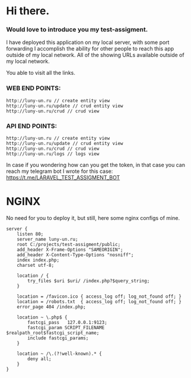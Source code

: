 # Hi there.

### Would love to introduce you my test-assigment.

I have deployed this application on my local server, with some port forwarding I accomplish the ability for other people to reach this app
outside of my local network. All of the showing URLs available outside of my local network. 

You able to visit all the links. 

### WEB END POINTS:
````
http://luny-un.ru // create entity view
http://luny-un.ru/update // crud entity view
http://luny-un.ru/crud // crud view 
````
### API END POINTS:
````
http://luny-un.ru // create entity view
http://luny-un.ru/update // crud entity view
http://luny-un.ru/crud // crud view 
http://luny-un.ru/logs // logs view 
````

In case if you wondering how can you get the token, in that case you can reach my telegram bot I wrote for this case: https://t.me/LARAVEL_TEST_ASSIGMENT_BOT

# NGINX
No need for you to deploy it, but still, here some nginx configs of mine.

```editorconfig
server {
    listen 80;
    server_name luny-un.ru;
    root C:/projects/test-assigment/public;
    add_header X-Frame-Options "SAMEORIGIN";
    add_header X-Content-Type-Options "nosniff";
    index index.php;
    charset utf-8;

    location / {
        try_files $uri $uri/ /index.php?$query_string;
    }

    location = /favicon.ico { access_log off; log_not_found off; }
    location = /robots.txt  { access_log off; log_not_found off; }
    error_page 404 /index.php;
                                            
    location ~ \.php$ {
        fastcgi_pass   127.0.0.1:9123;
        fastcgi_param SCRIPT_FILENAME $realpath_root$fastcgi_script_name;
        include fastcgi_params;
    }

    location ~ /\.(?!well-known).* {
        deny all;
    }
}
```
